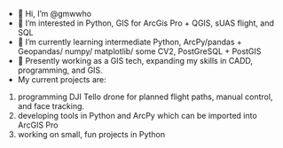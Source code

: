 - 👋 Hi, I’m @gmwwho
- 👀 I’m interested in Python, GIS for ArcGis Pro + QGIS, sUAS flight, and SQL
- 🌱 I’m currently learning intermediate Python, ArcPy/pandas + Geopandas/ numpy/ matplotlib/ some CV2, PostGreSQL + PostGIS
- 💞️ Presently working as a GIS tech, expanding my skills in CADD, programming, and GIS.
- My current projects are:
1) programming DJI Tello drone for planned flight paths, manual control, and face tracking.
2) developing tools in Python and ArcPy which can be imported into ArcGIS Pro
3) working on small, fun projects in Python
